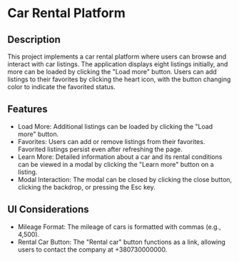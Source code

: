 # Car Rental Platform
## Description


This project implements a car rental platform where users can browse and interact with car listings. The application displays eight listings initially, and more can be loaded by clicking the "Load more" button. Users can add listings to their favorites by clicking the heart icon, with the button changing color to indicate the favorited status.

## Features

- Load More: Additional listings can be loaded by clicking the "Load more" button.
- Favorites: Users can add or remove listings from their favorites. Favorited listings persist even after refreshing the page.
- Learn More: Detailed information about a car and its rental conditions can be viewed in a modal by clicking the "Learn more" button on a listing.
- Modal Interaction: The modal can be closed by clicking the close button, clicking the backdrop, or pressing the Esc key.

## UI Considerations

- Mileage Format: The mileage of cars is formatted with commas (e.g., 4,500).
 - Rental Car Button: The "Rental car" button functions as a link, allowing users to contact the company at +380730000000.
